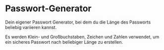 # Passwort-Generator
Dein eigener Passwort Generator, bei dem du die Länge des Passworts beliebig variieren kannst.

Es werden Klein- und Großbuchstaben, Zeichen und Zahlen verwendet, um ein sicheres Passwort nach beliebiger Länge zu erstellen.
